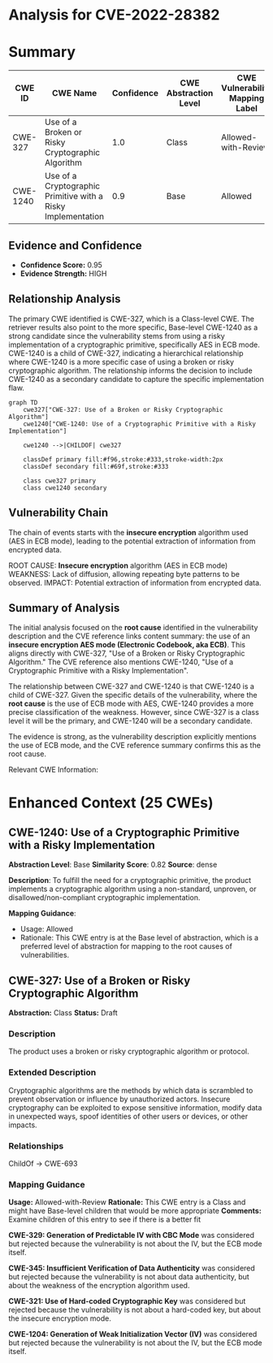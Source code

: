 # Analysis for CVE-2022-28382

# Summary
| CWE ID | CWE Name | Confidence | CWE Abstraction Level | CWE Vulnerability Mapping Label | CWE-Vulnerability Mapping Notes |
|---|---|---|---|---|---|
| CWE-327 | Use of a Broken or Risky Cryptographic Algorithm | 1.0 | Class | Allowed-with-Review | Primary CWE |
| CWE-1240 | Use of a Cryptographic Primitive with a Risky Implementation | 0.9 | Base | Allowed | Secondary Candidate |

## Evidence and Confidence

*   **Confidence Score:** 0.95
*   **Evidence Strength:** HIGH

## Relationship Analysis
The primary CWE identified is CWE-327, which is a Class-level CWE. The retriever results also point to the more specific, Base-level CWE-1240 as a strong candidate since the vulnerability stems from using a risky implementation of a cryptographic primitive, specifically AES in ECB mode. CWE-1240 is a child of CWE-327, indicating a hierarchical relationship where CWE-1240 is a more specific case of using a broken or risky cryptographic algorithm. The relationship informs the decision to include CWE-1240 as a secondary candidate to capture the specific implementation flaw.

```mermaid
graph TD
    cwe327["CWE-327: Use of a Broken or Risky Cryptographic Algorithm"]
    cwe1240["CWE-1240: Use of a Cryptographic Primitive with a Risky Implementation"]
    
    cwe1240 -->|CHILDOF| cwe327
    
    classDef primary fill:#f96,stroke:#333,stroke-width:2px
    classDef secondary fill:#69f,stroke:#333
    
    class cwe327 primary
    class cwe1240 secondary
```

## Vulnerability Chain
The chain of events starts with the **insecure encryption** algorithm used (AES in ECB mode), leading to the potential extraction of information from encrypted data.

ROOT CAUSE: **Insecure encryption** algorithm (AES in ECB mode)
WEAKNESS: Lack of diffusion, allowing repeating byte patterns to be observed.
IMPACT: Potential extraction of information from encrypted data.

## Summary of Analysis
The initial analysis focused on the **root cause** identified in the vulnerability description and the CVE reference links content summary: the use of an **insecure encryption AES mode (Electronic Codebook, aka ECB)**. This aligns directly with CWE-327, "Use of a Broken or Risky Cryptographic Algorithm." The CVE reference also mentions CWE-1240, "Use of a Cryptographic Primitive with a Risky Implementation".

The relationship between CWE-327 and CWE-1240 is that CWE-1240 is a child of CWE-327. Given the specific details of the vulnerability, where the **root cause** is the use of ECB mode with AES, CWE-1240 provides a more precise classification of the weakness. However, since CWE-327 is a class level it will be the primary, and CWE-1240 will be a secondary candidate.

The evidence is strong, as the vulnerability description explicitly mentions the use of ECB mode, and the CVE reference summary confirms this as the root cause.

Relevant CWE Information:

# Enhanced Context (25 CWEs)

## CWE-1240: Use of a Cryptographic Primitive with a Risky Implementation
**Abstraction Level**: Base
**Similarity Score**: 0.82
**Source**: dense

**Description**:
To fulfill the need for a cryptographic primitive, the product implements a cryptographic algorithm using a non-standard, unproven, or disallowed/non-compliant cryptographic implementation.

**Mapping Guidance**:
- Usage: Allowed
- Rationale: This CWE entry is at the Base level of abstraction, which is a preferred level of abstraction for mapping to the root causes of vulnerabilities.

## CWE-327: Use of a Broken or Risky Cryptographic Algorithm
**Abstraction:** Class
**Status:** Draft

### Description
The product uses a broken or risky cryptographic algorithm or protocol.

### Extended Description
Cryptographic algorithms are the methods by which data is scrambled to prevent observation or influence by unauthorized actors. Insecure cryptography can be exploited to expose sensitive information, modify data in unexpected ways, spoof identities of other users or devices, or other impacts.

### Relationships
ChildOf -> CWE-693

### Mapping Guidance
**Usage:** Allowed-with-Review
**Rationale:** This CWE entry is a Class and might have Base-level children that would be more appropriate
**Comments:** Examine children of this entry to see if there is a better fit

**CWE-329: Generation of Predictable IV with CBC Mode** was considered but rejected because the vulnerability is not about the IV, but the ECB mode itself.

**CWE-345: Insufficient Verification of Data Authenticity** was considered but rejected because the vulnerability is not about data authenticity, but about the weakness of the encryption algorithm used.

**CWE-321: Use of Hard-coded Cryptographic Key** was considered but rejected because the vulnerability is not about a hard-coded key, but about the insecure encryption mode.

**CWE-1204: Generation of Weak Initialization Vector (IV)** was considered but rejected because the vulnerability is not about the IV, but the ECB mode itself.